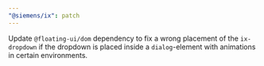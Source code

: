 ```yaml
---
"@siemens/ix": patch
---
```


Update `@floating-ui/dom` dependency to fix a wrong placement of the `ix-dropdown` if the dropdown is placed inside a `dialog`-element with animations in certain environments.
